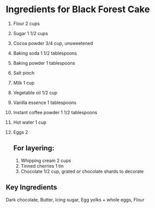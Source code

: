 # Ingredients for Black Forest Cake
1.  Flour 2 cups 									

2. Sugar 1 1/2 cups 									

3. Cocoa powder 3/4 cup, unsweetened 									

4. Baking soda 1 1/2 tablespoons 									

5. Baking powder 1 tablespoons 									

6. Salt pinch 									

7. Milk 1 cup 									

8. Vegetable oil 1/2 cup 									

9. Vanilla essence 1 tablespoons 									

10. Instant coffee powder 1 1/2 tablespoons 									

11. Hot water 1 cup 									

12. Eggs 2 									

    ## For layering:					

    1. Whipping cream 2 cups							
    2. Tinned cherries 1 tin 									
    3. Chocolate 1/2 cup, grated or chocolate shards to decorate 									

##  Key Ingredients 
Dark chocolate, Butter, Icing sugar, Egg yolks + whole eggs, Flour

